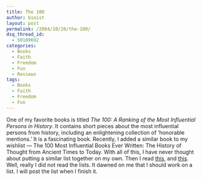 ```yaml
---
title: The 100
author: bsoist
layout: post
permalink: /2004/10/20/the-100/
dsq_thread_id:
  - 50189692
categories:
  - Books
  - Faith
  - Freedom
  - Fun
  - Reviews
tags:
  - Books
  - Faith
  - Freedom
  - Fun
---
```

One of my favorite books is titled *The 100: A Ranking of the Most Influential Persons in History*. It contains short pieces about the most influential persons from history, including an enlightening collection of &#8216;honorable mentions.&#8217; It is a fascinating book. Recently, I added a similar book to my wishlist &#8212; The 100 Most Influential Books Ever Written: The History of Thought from Ancient Times to Today. With all of this, I have never thought about putting a similar list together on my own. Then I read [this][3], and [this][4]. Well, really I did not read the lists. It dawned on me that I should work on a list. I will post the list when I finish it.

 [1]: asin:0806513500
 [2]: asin:0806520000
 [3]: http://rhetoricrhythm.blogspot.com/2004/10/heroes-of-my-youth.html
 [4]: http://rhetoricrhythm.blogspot.com/2004/10/100.html
